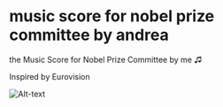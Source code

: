 # music score for nobel prize committee by andrea
the Music Score for Nobel Prize Committee by me ♫

Inspired by Eurovision 


![Alt-text](https://res.cloudinary.com/duse2sckn/image/upload/v1733070629/New_Note_scmrh3.jpg)
